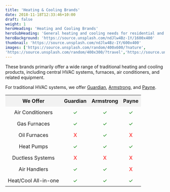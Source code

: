 ```yaml
---
title: 'Heating & Cooling Brands'
date: 2018-11-18T12:33:46+10:00
draft: false
weight: 1
heroHeading: 'Heating and Cooling Brands'
heroSubHeading: 'General heating and cooling needs for residential and light commercial spaces.'
heroBackground: 'https://source.unsplash.com/ndJlw4Bz-1Y/1600x400'
thumbnail: 'https://source.unsplash.com/ndJlw4Bz-1Y/600x400'
images: ['https://source.unsplash.com/random/400x600/?nature', 
'https://source.unsplash.com/random/400x300/?travel','https://source.unsplash.com/random/400x300/?architecture','https://source.unsplash.com/random/400x600/?buildings','https://source.unsplash.com/random/400x300/?city','https://source.unsplash.com/random/400x600/?business']
---
```


These brands primarily offer a wide range of traditional heating and cooling products, including central HVAC systems, furnaces, air conditioners, and related equipment. 

For traditional HVAC systems, we offer [Guardian](https://www.guardianhomecomfort.com/), [Armstrong](https://www.armstrongair.com/), and [Payne](https://www.payne.com/en/us/). 

<style>
.custom-table {
  border-collapse: collapse;
  width: 100%;
}

.custom-table th, .custom-table td {
  padding: 8px;
  text-align: center;
}

.custom-table th {
  background-color: #f2f2f2;
}

.left-align {
  text-align: left;
}

.green-check {
  color: green;
}

.red-x {
  color: red;
}
</style>


<table class="custom-table">
  <tr>
    <th class="left-align">We Offer</th>
    <th>Guardian</th>
    <th>Armstrong</th>
    <th>Payne</th>
  </tr>
  <tr>
    <td class="left-align">Air Conditioners</td>
    <td class="green-check">✓</td>
    <td class="green-check">✓</td>
    <td class="green-check">✓</td>
  </tr>
  <tr>
    <td class="left-align">Gas Furnaces</td>
    <td class="green-check">✓</td>
    <td class="green-check">✓</td>
    <td class="green-check">✓</td>
  </tr>
  <tr>
    <td class="left-align">Oil Furnaces</td>
    <td class="red-x">X</td>
    <td class="green-check">✓</td>
    <td class="red-x">X</td>
  </tr>
  <tr>
    <td class="left-align">Heat Pumps</td>
    <td class="green-check">✓</td>
    <td class="green-check">✓</td>
    <td class="green-check">✓</td>
  </tr>
  <tr>
    <td class="left-align">Ductless Systems</td>
    <td class="red-x">X</td>
    <td class="red-x">X</td>
    <td class="red-x">X</td>
  </tr>
  <tr>
    <td class="left-align">Air Handlers</td>
    <td class="green-check">✓</td>
    <td class="green-check">✓</td>
    <td class="red-x">X</td>
  </tr>
  <tr>
    <td class="left-align">Heat/Cool All-in-one</td>
    <td class="green-check">✓</td>
    <td class="green-check">✓</td>
    <td class="green-check">✓</td>
  </tr>
</table>
